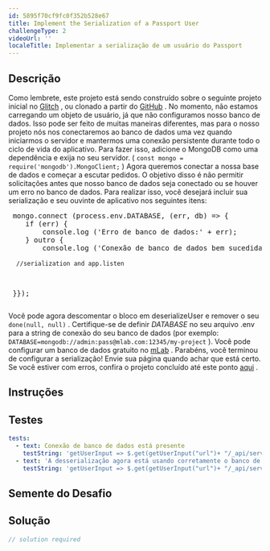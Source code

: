 ```yaml
---
id: 5895f70cf9fc0f352b528e67
title: Implement the Serialization of a Passport User
challengeType: 2
videoUrl: ''
localeTitle: Implementar a serialização de um usuário do Passport
---
```


## Descrição
<section id="description"> Como lembrete, este projeto está sendo construído sobre o seguinte projeto inicial no <a href="https://glitch.com/#!/import/github/freeCodeCamp/boilerplate-advancednode/">Glitch</a> , ou clonado a partir do <a href="https://github.com/freeCodeCamp/boilerplate-advancednode/">GitHub</a> . No momento, não estamos carregando um objeto de usuário, já que não configuramos nosso banco de dados. Isso pode ser feito de muitas maneiras diferentes, mas para o nosso projeto nós nos conectaremos ao banco de dados uma vez quando iniciarmos o servidor e mantermos uma conexão persistente durante todo o ciclo de vida do aplicativo. Para fazer isso, adicione o MongoDB como uma dependência e exija no seu servidor. ( <code>const mongo = require(&#39;mongodb&#39;).MongoClient;</code> ) Agora queremos conectar a nossa base de dados e começar a escutar pedidos. O objetivo disso é não permitir solicitações antes que nosso banco de dados seja conectado ou se houver um erro no banco de dados. Para realizar isso, você desejará incluir sua serialização e seu ouvinte de aplicativo nos seguintes itens: <pre> mongo.connect (process.env.DATABASE, (err, db) =&gt; {
    if (err) {
        console.log (&#39;Erro de banco de dados:&#39; + err);
    } outro {
        console.log (&#39;Conexão de banco de dados bem sucedida&#39;);
<pre> <code> //serialization and app.listen</code> </pre>
<p> }}); </p></pre> Você pode agora descomentar o bloco em deserializeUser e remover o seu <code>done(null, null)</code> . Certifique-se de definir <em>DATABASE</em> no seu arquivo .env para a string de conexão do seu banco de dados (por exemplo: <code>DATABASE=mongodb://admin:pass@mlab.com:12345/my-project</code> ). Você pode configurar um banco de dados gratuito no <a href="https://mlab.com/welcome/">mLab</a> . Parabéns, você terminou de configurar a serialização! Envie sua página quando achar que está certo. Se você estiver com erros, confira o projeto concluído até este ponto <a href="https://gist.github.com/JosephLivengood/e192e809a1d27cb80dc2c6d3467b7477">aqui</a> . <p></p></section>

## Instruções
<section id="instructions">
</section>

## Testes
<section id='tests'>

```yml
tests:
  - text: Conexão de banco de dados está presente
    testString: 'getUserInput => $.get(getUserInput("url")+ "/_api/server.js") .then(data => { assert.match(data, /mongo.connect/gi, "You should have created a connection to your database"); assert.match(data, /mongo.connect[^]*app.listen[^]*}[^]*}/gi, "You should have your app.listen nested at within your database connection at the bottom"); }, xhr => { throw new Error(xhr.statusText); })'
  - text: 'A desserialização agora está usando corretamente o banco de dados e <code>done(null, null)</code> é apagada'
    testString: 'getUserInput => $.get(getUserInput("url")+ "/_api/server.js") .then(data => { assert.notMatch(data, /null,( |)null/gi, "The callback in deserializeUser of (null, null) should be completely removed for the db block uncommented out"); }, xhr => { throw new Error(xhr.statusText); })'

```

</section>

## Semente do Desafio
<section id='challengeSeed'>

</section>

## Solução
<section id='solution'>

```js
// solution required
```
</section>

